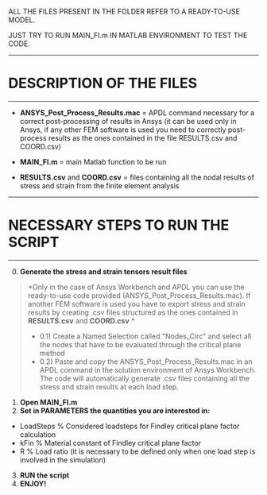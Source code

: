 ALL THE FILES PRESENT IN THE FOLDER REFER TO A READY-TO-USE MODEL.

JUST TRY TO RUN MAIN_FI.m IN MATLAB ENVIRONMENT TO TEST THE CODE.

************************
# DESCRIPTION OF THE FILES 
************************

- **ANSYS_Post_Process_Results.mac** = APDL command necessary for a correct post-processing of results in Ansys (it can be used only in Ansys, if any other FEM software is used you need to correctly post-process results as the ones contained in the file RESULTS.csv and COORD.csv)

- **MAIN_FI.m** = main Matlab function to be run

- **RESULTS.csv** and **COORD.csv** = files containing all the nodal results of stress and strain from the finite element analysis

*********************************
# NECESSARY STEPS TO RUN THE SCRIPT 
*********************************
0) **Generate the stress and strain tensors result files**

>*Only in the case of Ansys Workbench and APDL you can use the ready-to-use code provided (ANSYS_Post_Process_Results.mac). If another FEM software is used you have to export stress and strain results by creating .csv files structured as the ones contained in **RESULTS.csv** and **COORD.csv** *
>- 0.1) Create a Named Selection called "Nodes_Circ" and select all the nodes that have to be evaluated through the critical plane method
>- 0.2) Paste and copy the ANSYS_Post_Process_Results.mac in an APDL command in the solution environment of Ansys Workbench. The code will automatically generate .csv files containing all the stress and strain results at each load step.

1) **Open MAIN_FI.m**
2) **Set in PARAMETERS the quantities you are interested in:**

- LoadSteps             % Considered loadsteps for Findley critical plane factor calculation
- kFin                  % Material constant of Findley critical plane factor
- R                     % Load ratio (it is necessary to be defined only when one load step is involved in the simulation)

3) **RUN the script**
4) **ENJOY!**
